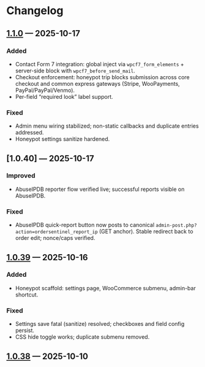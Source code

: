 # Changelog

## [1.1.0] — 2025-10-17

### Added
- Contact Form 7 integration: global inject via `wpcf7_form_elements` + server-side block with `wpcf7_before_send_mail`.
- Checkout enforcement: honeypot trip blocks submission across core checkout and common express gateways (Stripe, WooPayments, PayPal/PayPal/Venmo).
- Per-field “required look” label support.

### Fixed
- Admin menu wiring stabilized; non-static callbacks and duplicate entries addressed.
- Honeypot settings sanitize hardened.

## [1.0.40] — 2025-10-17

### Improved

- AbuseIPDB reporter flow verified live; successful reports visible on AbuseIPDB.


### Fixed

- AbuseIPDB quick-report button now posts to canonical `admin-post.php?action=ordersentinel_report_ip` (GET anchor). Stable redirect back to order edit; nonce/caps verified.

## [1.0.39] — 2025-10-16

### Added
- Honeypot scaffold: settings page, WooCommerce submenu, admin-bar shortcut.

### Fixed
- Settings save fatal (sanitize) resolved; checkboxes and field config persist.
- CSS hide toggle works; duplicate submenu removed.

## [1.0.38] — 2025-10-10

[1.1.0]: https://github.com/meloyelo51/wp-ordersentinel/compare/v1.0.40...v1.1.0
[1.0.39]: https://github.com/meloyelo51/wp-ordersentinel/compare/v1.0.38...v1.0.39
[1.0.38]: https://github.com/meloyelo51/wp-ordersentinel/compare/v1.0.16...v1.0.38


[1.1.0]: https://github.com/meloyelo51/wp-ordersentinel/compare/v1.0.40...v1.1.0
[1.0.39]: https://github.com/meloyelo51/wp-ordersentinel/compare/v1.0.38...v1.0.39
[1.0.38]: https://github.com/meloyelo51/wp-ordersentinel/compare/v1.0.16...v1.0.38
